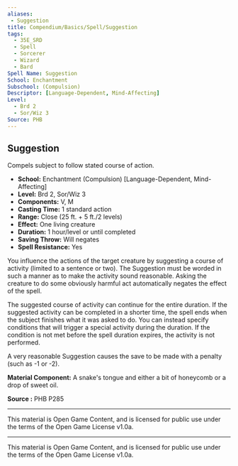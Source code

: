 ```yaml
---
aliases:
 - Suggestion
title: Compendium/Basics/Spell/Suggestion
tags:  
  - 35E_SRD  
  - Spell  
  - Sorcerer  
  - Wizard  
  - Bard
Spell Name: Suggestion
School: Enchantment
Subschool: (Compulsion)
Descriptor: [Language-Dependent, Mind-Affecting]
Level:
  - Brd 2
  - Sor/Wiz 3
Source: PHB
---
```


## Suggestion

Compels subject to follow stated course of action.

- **School:** Enchantment (Compulsion) [Language-Dependent, Mind-Affecting]  
- **Level:** Brd 2, Sor/Wiz 3  
- **Components:** V, M  
- **Casting Time:** 1 standard action  
- **Range:** Close (25 ft. + 5 ft./2 levels)  
- **Effect:** One living creature  
- **Duration:** 1 hour/level or until completed  
- **Saving Throw:** Will negates  
- **Spell Resistance:** Yes  

You influence the actions of the target creature by suggesting a course of activity (limited to a sentence or two). The Suggestion must be worded in such a manner as to make the activity sound reasonable. Asking the creature to do some obviously harmful act automatically negates the effect of the spell.

The suggested course of activity can continue for the entire duration. If the suggested activity can be completed in a shorter time, the spell ends when the subject finishes what it was asked to do. You can instead specify conditions that will trigger a special activity during the duration. If the condition is not met before the spell duration expires, the activity is not performed.

A very reasonable Suggestion causes the save to be made with a penalty (such as -1 or -2).

**Material Component:** A snake's tongue and either a bit of honeycomb or a drop of sweet oil.

**Source :** PHB P285

---

This material is Open Game Content, and is licensed for public use under the terms of the Open Game License v1.0a.

---

This material is Open Game Content, and is licensed for public use under the terms of the Open Game License v1.0a.
